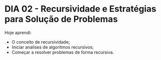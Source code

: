 # DIA 02 - Recursividade e Estratégias para Solução de Problemas

Hoje aprendi:

- O conceito de recursividade;
- Iniciar analises de algoritmos recursivos;
- Começar a resolver problemas de forma recursiva.
